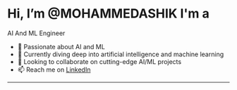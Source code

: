 # Hi, I’m @MOHAMMEDASHIK I'm a 
  AI And ML Engineer 

- 👀 Passionate about AI and ML
- 🌱 Currently diving deep into artificial intelligence and machine learning
- 💞️ Looking to collaborate on cutting-edge AI/ML projects
- 📫 Reach me on [LinkedIn](https://www.linkedin.com/in/mohammed-ashik-a337b4315/)

---
